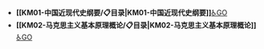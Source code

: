 - **[[KM01-中国近现代史纲要/📋目录|KM01-中国近现代史纲要]]**[♿GO](https://github.com/FourteenD/Note/blob/main/KM01-中国近现代史纲要/📋目录.md)
- **[[KM02-马克思主义基本原理概论/📋目录|KM02-马克思主义基本原理概论]]**[♿GO](https://github.com/FourteenD/Note/blob/main/KM02-马克思主义基本原理概论/📋目录.md)
